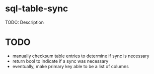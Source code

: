 # sql-table-sync

TODO: Description

# TODO

- manually checksum table entries to determine if sync is necessary
- return bool to indicate if a sync was necessary
- eventually, make primary key able to be a list of columns
